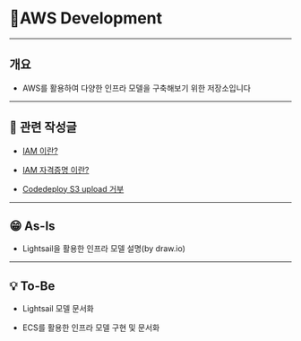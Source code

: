 # AWS Development
---
## 개요
- AWS를 활용하여 다양한 인프라 모델을 구축해보기 위한 저장소입니다


---
## 📝 관련 작성글
* [IAM 이란?](https://velog.io/@seculoper235/AWS-IAM-%EC%9D%B4%EB%9E%80)

* [IAM 자격증명 이란?](https://velog.io/@seculoper235/AWS-IAM-%EC%9E%90%EA%B2%A9%EC%A6%9D%EB%AA%85-%EC%9D%B4%EB%9E%80)

* [Codedeploy S3 upload 거부](https://velog.io/@seculoper235/%EB%B2%84%EA%B7%B8-Codedeploy-S3-upload-%EA%B1%B0%EB%B6%80)


---
## 😁 As-Is
* Lightsail을 활용한 인프라 모델 설명(by draw.io)


---
## 💡 To-Be

* Lightsail 모델 문서화

* ECS를 활용한 인프라 모델 구현 및 문서화
